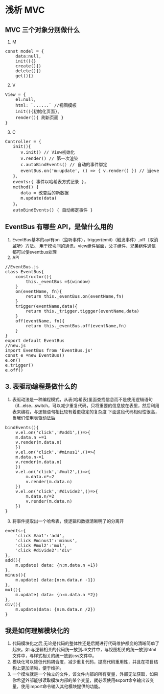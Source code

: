 # 浅析 MVC
## MVC 三个对象分别做什么
1. M
<pre>
const model = {
    data:null,
    init(){}
    create(){}
    delete(){}
    get(){}
</pre>
2. V
<pre>
View = {
    el:null,
    html: `......` //视图模板
    init(){初始化页面},
    render(){ 刷新页面 }
}
</pre>
3. C
<pre>
Controller = {
   init(){
      v.init() // View初始化
      v.render() // 第一次渲染
      c.autoBindEvents() // 自动的事件绑定
      eventBus.on('m:update', () => { v.render() }) // 当eventBus触发'm:update'时View刷新
   },
   events:{ 事件以哈希表方式记录 }，
   method() {
      data = 改变后的新数据
      m.update(data)
   }，
   autoBindEvents() { 自动绑定事件 }
</pre>
## EventBus 有哪些 API，是做什么用的
1. EventBus基本的api有on（监听事件），trigger(emit)（触发事件）,off（取消监听）方法。 用于模块间的通讯，view组件层面，父子组件、兄弟组件通信都可以使eventbus处理
2. API
<pre>
//EventBus.js
class EventBus{
    constructor(){
        this._eventBus =$(window)
    }
    on(eventName, fn){
        return this._eventBus.on(eventName,fn)
    }
    trigger(eventName,data){
        return this._trigger.tiggger(eventName,data)
    }
    off(eventName, fn){
        return this._eventBus.off(eventName,fn)
    }
}
export default EventBus
//new.js
import EventBus from 'EventBus.js'
const e =new EventBus()
e.on()
e.trigger()
e.off()
</pre>

## 3. 表驱动编程是做什么的
1. 表驱动法是一种编程模式，从表(哈希表)里面查找信息而不是使用逻辑语句（if…else…switch，可以减少重复代码，只将重要的信息放在表里，然后利用表来编程，与逻辑语句相比较有着更稳定的复杂度 下面这段代码相似性很高，当我们使用表驱动法后
<pre>
bindEvents(){
    v.el.on('click','#add1',()=>{
    m.data.n +=1
    v.render(m.data.n)
    })
    v.el.on('click','#minus1',()=>{
    m.data.n-=1
    v.render(m.data.n)
    })
    v.el.on('click','#mul2',()=>{
        m.data.n*=2
        v.render(m.data.n)
    })
    v.el.on('click','#divide2',()=>{
        m.data.n/=2
        v.render(m.data.n)
    })
}
</pre>

3. 将事件提取出一个哈希表，使逻辑和数据清晰明了的分离开
<pre>
events:{
    'click #aa1':'add',
    'click #minus1':'minus',
    'click #mul2':'mul',
    'click #divide2':'div'
},
add(){
    m.update( data: {n:m.data.n +1})
},
minus(){
    m.update( data:{n:m.data.n -1})
},
mul(){
    m.update( data: {n:m.data.n *2})
},
div(){
    m.update(data: {n:m.data.n /2})
}
</pre>

##  我是如何理解模块化的
1. 代码模块化之后,无论是代码的整体性还是后期进行代码维护都变的清晰简单了起来。如:与逻辑相关的代码统一放到JS文件中，与视图相关的统一放到html文件中，与样式相关的统一放到css文件中。
2. 模块化可以降低代码耦合度，减少重复代码，提高代码重用性，并且在项目结构上更加清晰，便于维护。
3. 一个模块就是一个独立的文件，该文件内部的所有变量，外部无法获取，如果你希望外部能够读取模块内部的某个变量，就必须使用export命令输出该变量，使用import命令输入其他模块提供的功能。